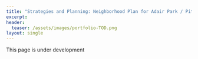 ```yaml
---
title: "Strategies and Planning: Neighborhood Plan for Adair Park / Pittsburgh, Atlanta"
excerpt: 
header:
  teaser: /assets/images/portfolio-TOD.png
layout: single
---
```


This page is under development

<!--
{% capture fig_img %}
![Graduate symbol map of median rent within 0.5mi. of CTA stations]({{ "/assets/images/portfolio-TOD.png" | relative_url }})
{% endcapture %}

<figure>
  {{ fig_img | markdownify | remove: "<p>" | remove: "</p>" }}
  <figcaption>Graduate symbol map of median rent within 0.5mi. of CTA stations</figcaption>
</figure>

Transit Oriented Development has been a trend that promotes more housing and mixed-use amenities near public transportation. While such development can potentially increase efficiency of transit system operation, it can also be beneficial for land value capitalization which would generate more property tax revenue for the city. To examine whether TOD development would be suitable for our city, we studied TOD in Chicago by comparing socio-demographic information, rent, and crime data between TOD and non-TOD areas across 2009 and 2017. We also examined the relationship between distance to transit stations and rent.

[Analysis](https://gillianzhaoxz.github.io/508_html/ChicagoTOD.html){: .btn .btn--info}

_disclamer: this project is a part of a graduate course_
--!>